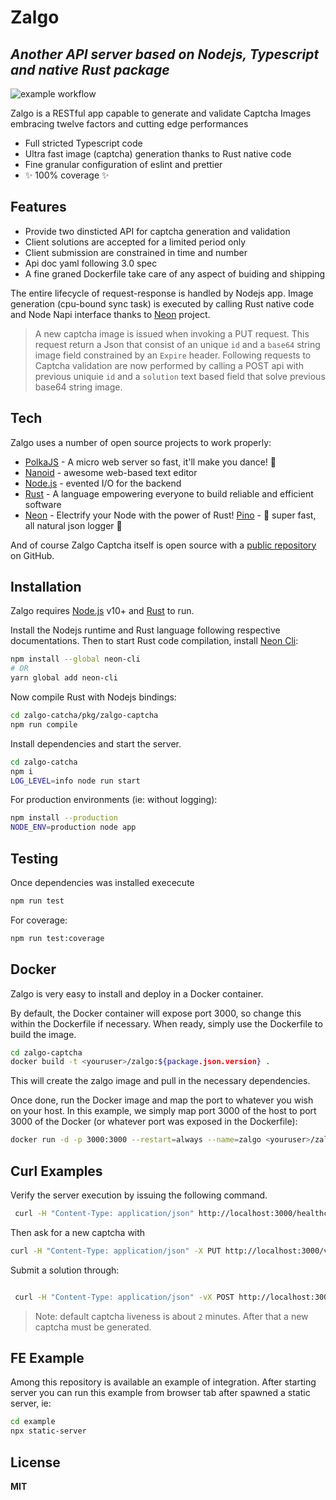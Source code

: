 # Zalgo
## _Another API server based on Nodejs, Typescript and native Rust package_

![example workflow](https://github.com/github/docs/actions/workflows/main.yml/badge.svg)


Zalgo is a RESTful app capable to generate and validate Captcha Images embracing twelve factors and cutting edge performances

- Full stricted Typescript code
- Ultra fast image (captcha) generation thanks to Rust native code
- Fine granular configuration of eslint and prettier
- ✨ 100% coverage ✨

## Features

- Provide two dinsticted API for captcha generation and validation
- Client solutions are accepted for a limited period only
- Client submission are constrained in time and number
- Api doc yaml following 3.0 spec
- A fine graned Dockerfile take care of any aspect of buiding and shipping

The entire lifecycle of request-response is handled by Nodejs app. Image generation (cpu-bound sync task) is executed by calling Rust native code and Node Napi interface thanks to [Neon](https://neon-bindings.com/) project.

> A new captcha image is issued when
> invoking a PUT request. This request
> return a Json that consist of an
> unique `id` and a `base64` string image field
> constrained by an `Expire` header.
> Following requests to Captcha validation are
> now performed by calling a POST api with previous
> uniquie `id` and a `solution` text based field that solve
> previous base64 string image.

## Tech

Zalgo uses a number of open source projects to work properly:

- [PolkaJS] - A micro web server so fast, it'll make you dance! 👯
- [Nanoid] - awesome web-based text editor
- [Node.js] - evented I/O for the backend
- [Rust] - A language empowering everyone to build reliable and efficient software
- [Neon] - Electrify your Node with the power of Rust!
  [Pino] - 🌲 super fast, all natural json logger 🌲

And of course Zalgo Captcha itself is open source with a [public repository][zalgo]
 on GitHub.

## Installation

Zalgo requires [Node.js](https://nodejs.org/) v10+ and [Rust](https://www.rust-lang.org/) to run.

Install the Nodejs runtime and Rust language following respective documentations. Then to start Rust code compilation, 
install [Neon Cli](https://neon-bindings.com/docs/getting-started#install-the-neon-cli):

```sh
npm install --global neon-cli
# OR
yarn global add neon-cli
```

Now compile Rust with Nodejs bindings:

```sh
cd zalgo-catcha/pkg/zalgo-captcha
npm run compile
```

Install dependencies and start the server.

```sh
cd zalgo-catcha
npm i
LOG_LEVEL=info node run start
```

For production environments (ie: without logging):

```sh
npm install --production
NODE_ENV=production node app
```

## Testing

Once dependencies was installed exececute

```sh
npm run test

```

For coverage:

```sh
npm run test:coverage

```

## Docker

Zalgo is very easy to install and deploy in a Docker container.

By default, the Docker container will expose port 3000, so change this within the
Dockerfile if necessary. When ready, simply use the Dockerfile to
build the image.

```sh
cd zalgo-captcha
docker build -t <youruser>/zalgo:${package.json.version} .
```

This will create the zalgo image and pull in the necessary dependencies.

Once done, run the Docker image and map the port to whatever you wish on
your host. In this example, we simply map port 3000 of the host to
port 3000 of the Docker (or whatever port was exposed in the Dockerfile):

```sh
docker run -d -p 3000:3000 --restart=always --name=zalgo <youruser>/zalgo:${package.json.version}
```

## Curl Examples

Verify the server execution by issuing the following command.
```sh
 curl -H "Content-Type: application/json" http://localhost:3000/healthcheck
```

Then ask for a new captcha with
```sh
curl -H "Content-Type: application/json" -X PUT http://localhost:3000/v1/captcha
```

Submit a solution through:
```sh

 curl -H "Content-Type: application/json" -vX POST http://localhost:3000/v1/captcha/PupuNxYWZOYrw8ftnoCBu -d '{"solution":"xyz"}'

```
> Note: default captcha liveness is about `2` minutes. After that a new captcha must be generated.

## FE Example

Among this repository is available an example of integration. After starting server you can run this example
from browser tab after spawned a static server, ie:

```sh
cd example
npx static-server

```

## License

**MIT**

[//]: # (These are reference links used in the body of this note and get stripped out when the markdown processor does its job. There is no need to format nicely because it shouldn't be seen. Thanks SO - http://stackoverflow.com/questions/4823468/store-comments-in-markdown-syntax)

   [zalgo]: <https://github.com/joemccann/dillinger>
   [PolkaJs]: <https://github.com/lukeed/polka>
   [Nanoid]: <https://www.npmjs.com/package/nanoid>
   [Rust]: <https://www.rust-lang.org/>
   [node.js]: <http://nodejs.org>
   [Neon]: <https://neon-bindings.com/>
   [Pino]: <https://github.com/pinojs/pino/issues>
